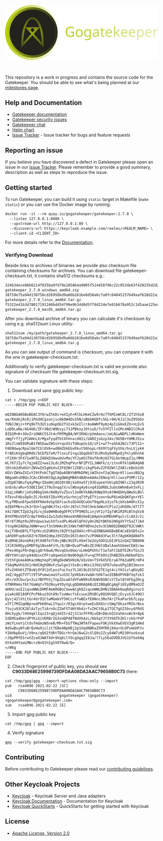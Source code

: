 ![gogatekeeper](docs/static/logo/gate-readme.png) 

<br>

This repository is a work in progress and contains the source code for the Gatekeeper. You should be able to see what's being planned at our [milestones page](https://github.com/gogatekeeper/gatekeeper/milestones).

## Help and Documentation

* [Gatekeeper documentation](https://gogatekeeper.github.io/gatekeeper)
* [Gatekeeper security issues](SECURITY.md)
* [Gatekeeper chat](https://discord.com/invite/zRqVXXTMCv)
* [Helm chart](https://github.com/gogatekeeper/helm-gogatekeeper)
* [Issue Tracker](https://github.com/gogatekeeper/gatekeeper/issues) - Issue tracker for bugs and feature requests

## Reporting an issue

If you believe you have discovered a defect in Gatekeeper please open an issue in our [Issue Tracker](https://github.com/gogatekeeper/gatekeeper/issues).
Please remember to provide a good summary, description as well as steps to reproduce the issue.

## Getting started

To run Gatekeeper, you can build it using `static` target in Makefile (`make static`) or you can use the Docker image by running:

    docker run -it --rm quay.io/gogatekeeper/gatekeeper:2.7.0 \
      --listen 127.0.0.1:8080 \
      --upstream-url http://127.0.0.1:80 \
      --discovery-url https://keycloak.example.com/realms/<REALM_NAME> \
      --client-id <CLIENT_ID>

For more details refer to the [Documentation](docs/user-guide.md).


### Verifying Download

Beside links to archives of binaries we provide also checksum file containing checksums
for archives. You can download file gatekeeper-checksum.txt, it contains sha512 checksums e.g.:

```
324b34ece86b6214f835ba9fd79e185864a9005f514458796c22c053de63f428235d2d2a04864065a49c090ad81d2daeb45546544fdd9531a8dea1a43145b8f0  gatekeeper_2.7.0_windows_amd64.zip
38759e75a94d130758cd26958bd9a66b261be8d58a6c7a0fc04845157649aaf628d22a115c95285b405f8e4d6afa8bd78ca8677d1304faf06db93a0cbbc831a6  gatekeeper_2.7.0_linux_amd64.tar.gz
f5322e41b3d78017191246bdd54f99e9b3dd8d5ff9d224e7e81b678a952c1d5aae125ea4c251928969b0a0ea0dc59724308c918993c8227f384f61896f58cbd0  gatekeeper_2.7.0_macOS_amd64.tar.gz
```

After you download archive of binary you can calculate it's checksum by using e.g. sha512sum Linux utility:

```
sha512sum /my/path/gatekeeper_2.7.0_linux_amd64.tar.gz
38759e75a94d130758cd26958bd9a66b261be8d58a6c7a0fc04845157649aaf628d22a115c95285b405f8e4d6afa8bd78ca8677d1304faf06db93a0cbbc831a6  gatekeeper_2.7.0_linux_amd64.tar.g
```

As you can see output of command is checksum, you can compare it with the one in gatekeeper-checksum.txt.

Additionally to verify gatekeeper-checksum.txt is valid we provide also signature of checksum file gatekeeper-checksum.txt.sig.

You can validate signature with these steps:

1. Download and save gpg public key:

```
cat > /tmp/gpg <<EOF
-----BEGIN PGP PUBLIC KEY BLOCK-----                                                                                                                                                                                                                                           

mQINBGA0GBoBEAC3Y6rwIhkDc+eXIyh+RlbLHkmCZw9rHz7TkMIoWC0LrZf1h5o0                                                                                                                                                                                                               
we/RXdGjRcRj1Pm3HCgsonjicHkOW4Dv2hN/oBbbHGDfcSGL+9H/6JiC3oZ95GGn                                                                                                                                                                                                               
fONJJWjz+tPq9kTh3Gtiu9apOb2fV2xk3eIlcrAoAWHf9yHz4pIiGHxEZX+nLEv5                                                                                                                                                                                                               
LoDDLaNe/AG4UO/ZF+3Bd/W9bsyi73JPBkoyJOtsuD/7v5YFZlloIMc4ND2lCRu9                                                                                                                                                                                                               
8IQ1M+K+3OoZriON6C55Jt4cFMfMgBA/WYIRHU/pVmAanx/imLNiwNDPLldKmNem                                                                                                                                                                                                               
sWgfrf7jyP2AHnLXrMgxFyqdTbtXhVnvcd82i/UA0IjoGzp34x/9U5B+YUMKJ5iu                                                                                                                                                                                                               
1Rv2lnWI6OPwB1fW5DawIW5sV+qvXVzTd8opUs1O/sF1+w77+aShA2NJc73PlS1+                                                                                                                                                                                                               
h9ENUwqcRpalUm7CGlOVA+wd8HZGkEbxRkvt50hopLr0X9YtqFVyShk/hsLVjykH                                                                                                                                                                                                               
Fr8RiKVgbqDMdV/bCDfb7xM/TlnxiF2+qu1DqdbO73hJRnOyOeMqeQjPnly0hnh6                                                                                                                                                                                                               
rF2XHr3F471w9F5LZA0kD3AwubUvMacYFJyAOJTHuf6nNjH27GLOotWupZ1y/MMA                                                                                                                                                                                                               
HL76TJIy7c7qjm8ZZ+wa13Ldc2MZhqPVurNFZPYILJWNFk/z/itnnRfklQARAQAB                                                                                                                                                                                                               
tDtnb2dhdGVrZWVwZXIgKGdvZ2F0ZWtlZXBlcikgPGdvZ2F0ZWtlZXBlckBnb2dh                                                                                                                                                                                                               
dGVrZWVwZXIuY29tPokCTgQTAQoAOBYhBMkDPWjiWZhznf2qCNoqrHlliwxzBQJg                                                                                                                                                                                                               
NBgaAhsDBQsJCAcCBhUKCQgLAgQWAgMBAh4BAheAAAoJENoqrHlliwxzPSMP/1Iy                                                                                                                                                                                                               
uZUpR7QKufq4yPNgrIOa6HjAO20t88jXa9VwSTj93EvpeeYUVcpQZ9Blc23q3RSR                                                                                                                                                                                                               
GnEnb/aRu+53OEIImC1T9u5nqqlV/ulWbog4y6sxq41QdRDL3uUsbWhmEwh3xFLj                                                                                                                                                                                                               
51qjz6WKrjxHi8BbgImkcN4ByVsZ5xvl2e0KYkABo9dWp9VvAtNHQbHyQWwSLBGl                                             
hTbvvFAbsDpDcZC/OcK6fZQxYMjoSurhnjqTtPyETYivon+QuPOimGbQKFgn+YEl          
YLyfMDuo6fpwS0XFRAe9zGp5EFcachzGG4UQCwUeT9qpHLo3joTkjbXsbA0hcX1y               
mZQXFMb+uJk3r5U+lqghBKJfei+ShrJ87nl7h9l9nb3mWuYCPloJjdhQ9k/d7lT7
X4i7Q0CTZpUJgJG/xjOa0WHBo0gOFPCV7P5ME5LinjVF2zfIg7dK2RIMiBlhqVz8                                                                
BYHfMbnVbPZc0pf940a1Zw1ZoDz9AoekhNBS0eB1AApUnaUMDUHPqulrCcAX3/2i     
9Fr6f3RqtRu2RtUpwo1wLhXfxxdPL46o8lQFHJy0n2N2tBKhb2HOgXV7YSaI7JA4
ttnp0H2ADbpJ6NW+wxzf3nSHHAc8t3XWsfmRF0DVe2e3v3CbN6D2DWQQT92CVWKt
GxjTVBnQ8fLfTqYKczU2UROXst0ZFt5gS9AVcrRYuQINBGA0GBoBEACaEbSD5s2v          
iAhD0Fvp6oS8Zrb7DbH2dmpJdVZ2DnIK3lden7vJPON8d3Fwc3lt7AgbK0QAN4Fh                                 
8sQM4E28onGR4j9l9d0Te7t0vjNBc9UZFLH5mY3e2Uy5OO1LDI3FG2nQ4Z7BB08N     
lXlR3kRQyyGMDF9g1NxeAFnYL/8/QB+DvaPYwBsZEJHbCUBalAaehGGmeCEW3/aw
/Pex46giPA+Dqpig8rh6wA/MovqGSx0km/xLHmQPGhh/T1w7aFC1bDTEZKvTGsJ3                                    
dBYtHYcaUrp94dGsxCPFraDqemSdrNe069gO/Fu+qCPFb0VzZh0BZEkxNXbmFQJs
CVthFgkmeAOKacHNqYepPj9RgDkdW5H9iN/UIoVm+TSY6X5FEruA7PA3uNPErHP4                   
fSAqMwVhG3V1rNdCHghONvFzSwlge1t5x0ci4Kei3JkOjGP87uGeuGPg1BS3msxn
Vfv2V6hKtZTBvWjOY9l2dlpxiFuLYuz7LJAl9LO15FG2TEJgt4ciYHJizlqKUyBI
JmZ/4ggGTVTlt9TSPumwLmaSfsuS5C7pVKb4sVwQArhHkTaoIEBBdPVKBfXqfsk3
zK+/m3Cbu/p+2uiYBFPhSj7npZGsaAfdVFwN99sR3bWV8O8CsY7IolQY4FEgZHcg
GTNRRHmsf6t7UaWqYvTO2Nsy4YDyVgLgQQARAQABiQI2BBgBCgAgFiEEyQM9aOJZ
mHOd/aoI2iqseWWLDHMFAmA0GBoCGwwACgkQ2iqseWWLDHNi5BAAkKwqRdginucS
piwAz8E1A9PCPcPAkuz5Ut89cTzoWecfsEcuunZRVBCy0QS0VQQljEcyvXJC49OJ
Qyvj42lXtLtGr4dr9ICtwMGmkVf5HCccFfwBExfEHNnc3RefAr1TkaParbb7Lspy
uTF17MIGqHBp+edPkK8hwLIYqu1r/R3gcXO+ptweEvDXO1rcSWg7OkzefMIkrBso
7tuju93CK28lAzTycTi6rnOcZZmFSTdHt9bdzrfxIHCtOLp1TOC7gGI5bvy4FRdS
OHcXygk/lHVHqklIqs23rqQjd4I5rd2j311nTFFMixEB+DQckQ1VahknsWc9+8p6
IdEM5adbmrdPYKiGiVERBrZG3xUQP48TNdXhAzL/6b5qYJf3Y66ThZHlrzkGrP4P
zWzYLneYiCtdvfmGmzW5neB/Mh+FbSfTWq3WTAfFapwsFOKjhkXXwEVEV3gR1HAd
8dSwBxyNfuBrQxHw9julzt7EBe4NpHBj2p1XqdNBRaZ5MfR6j84a+XLOPsmGHPJs
YI6HbpDuVj/V0nx/qQd2fdRtTDGcrhrGmJ6wGJcXlQ9z2ZcyO4W7zM230Yos6xud
rJQpPMfESrwVZzaOJWATXd+9Xq8ilYOcgUgq2I8Ja/lTiy5EaOVDDJVG1SfSekNq
UY4aXHYaaLMBc+zBnO1hIgSV0T6w8/Q=
=/W6g                                                                                                                                      
-----END PGP PUBLIC KEY BLOCK-----
EOF
```

2. Check fingerprint of public key, you should see **C9033D68E25998739DFDAA08DA2AAC79658B0C73** there:

```
cat /tmp/gpg|gpg --import-options show-only --import
pub   rsa4096 2021-02-22 [SC]
      C9033D68E25998739DFDAA08DA2AAC79658B0C73
uid                      gogatekeeper (gogatekeeper) <gogatekeeper@gogatekeeper.com>
sub   rsa4096 2021-02-22 [E]

```

3. Import gpg public key

```
cat /tmp/gpg | gpg --import
```

4. Verify signature

```
gpg --verify gatekeeper-checksum.txt.sig
```

## Contributing

Before contributing to Gatekeeper please read our [contributing guidelines](CONTRIBUTING.md).

## Other Keycloak Projects

* [Keycloak](https://github.com/keycloak/keycloak) - Keycloak Server and Java adapters
* [Keycloak Documentation](https://github.com/keycloak/keycloak-documentation) - Documentation for Keycloak
* [Keycloak QuickStarts](https://github.com/keycloak/keycloak-quickstarts) - QuickStarts for getting started with Keycloak

## License

* [Apache License, Version 2.0](https://www.apache.org/licenses/LICENSE-2.0)

